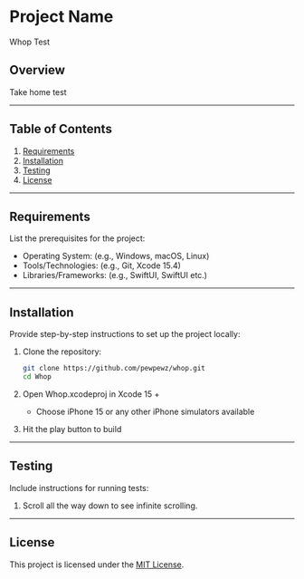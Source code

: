 
# Project Name
Whop Test

## Overview

Take home test

---

## Table of Contents

1. [Requirements](#requirements)  
2. [Installation](#installation)  
5. [Testing](#testing)  
7. [License](#license)  

---

## Requirements

List the prerequisites for the project:  

- Operating System: (e.g., Windows, macOS, Linux)  
- Tools/Technologies: (e.g., Git, Xcode 15.4)  
- Libraries/Frameworks: (e.g., SwiftUI, SwiftUI etc.)  

---

## Installation

Provide step-by-step instructions to set up the project locally:  

1. Clone the repository:  
   ```bash
   git clone https://github.com/pewpewz/whop.git
   cd Whop
   ```  

3. Open Whop.xcodeproj in Xcode 15 +
   - Choose iPhone 15 or any other iPhone simulators available
   
4. Hit the play button to build

---

## Testing

Include instructions for running tests:  

1. Scroll all the way down to see infinite scrolling.

---

## License

This project is licensed under the [MIT License](LICENSE).  

